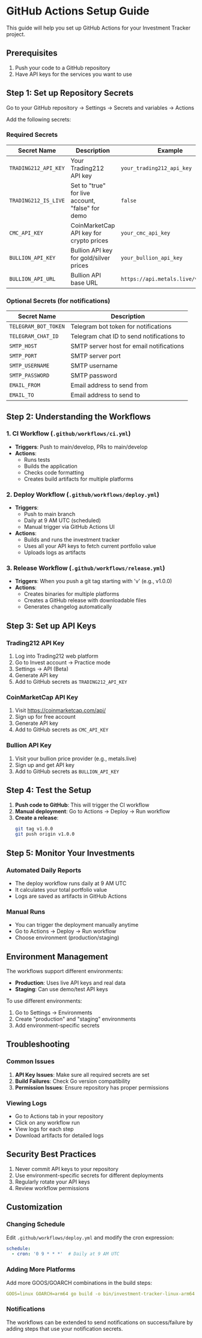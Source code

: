 # GitHub Actions Setup Guide

This guide will help you set up GitHub Actions for your Investment Tracker project.

## Prerequisites

1. Push your code to a GitHub repository
2. Have API keys for the services you want to use

## Step 1: Set up Repository Secrets

Go to your GitHub repository → Settings → Secrets and variables → Actions

Add the following secrets:

### Required Secrets

| Secret Name | Description | Example |
|-------------|-------------|---------|
| `TRADING212_API_KEY` | Your Trading212 API key | `your_trading212_api_key` |
| `TRADING212_IS_LIVE` | Set to "true" for live account, "false" for demo | `false` |
| `CMC_API_KEY` | CoinMarketCap API key for crypto prices | `your_cmc_api_key` |
| `BULLION_API_KEY` | Bullion API key for gold/silver prices | `your_bullion_api_key` |
| `BULLION_API_URL` | Bullion API base URL | `https://api.metals.live/v1/spot/` |

### Optional Secrets (for notifications)

| Secret Name | Description |
|-------------|-------------|
| `TELEGRAM_BOT_TOKEN` | Telegram bot token for notifications |
| `TELEGRAM_CHAT_ID` | Telegram chat ID to send notifications to |
| `SMTP_HOST` | SMTP server host for email notifications |
| `SMTP_PORT` | SMTP server port |
| `SMTP_USERNAME` | SMTP username |
| `SMTP_PASSWORD` | SMTP password |
| `EMAIL_FROM` | Email address to send from |
| `EMAIL_TO` | Email address to send to |

## Step 2: Understanding the Workflows

### 1. CI Workflow (`.github/workflows/ci.yml`)
- **Triggers**: Push to main/develop, PRs to main/develop
- **Actions**: 
  - Runs tests
  - Builds the application
  - Checks code formatting
  - Creates build artifacts for multiple platforms

### 2. Deploy Workflow (`.github/workflows/deploy.yml`)
- **Triggers**: 
  - Push to main branch
  - Daily at 9 AM UTC (scheduled)
  - Manual trigger via GitHub Actions UI
- **Actions**:
  - Builds and runs the investment tracker
  - Uses all your API keys to fetch current portfolio value
  - Uploads logs as artifacts

### 3. Release Workflow (`.github/workflows/release.yml`)
- **Triggers**: When you push a git tag starting with 'v' (e.g., v1.0.0)
- **Actions**:
  - Creates binaries for multiple platforms
  - Creates a GitHub release with downloadable files
  - Generates changelog automatically

## Step 3: Set up API Keys

### Trading212 API Key
1. Log into Trading212 web platform
2. Go to Invest account → Practice mode
3. Settings → API (Beta)
4. Generate API key
5. Add to GitHub secrets as `TRADING212_API_KEY`

### CoinMarketCap API Key
1. Visit https://coinmarketcap.com/api/
2. Sign up for free account
3. Generate API key
4. Add to GitHub secrets as `CMC_API_KEY`

### Bullion API Key
1. Visit your bullion price provider (e.g., metals.live)
2. Sign up and get API key
3. Add to GitHub secrets as `BULLION_API_KEY`

## Step 4: Test the Setup

1. **Push code to GitHub**: This will trigger the CI workflow
2. **Manual deployment**: Go to Actions → Deploy → Run workflow
3. **Create a release**: 
   ```bash
   git tag v1.0.0
   git push origin v1.0.0
   ```

## Step 5: Monitor Your Investments

### Automated Daily Reports
- The deploy workflow runs daily at 9 AM UTC
- It calculates your total portfolio value
- Logs are saved as artifacts in GitHub Actions

### Manual Runs
- You can trigger the deployment manually anytime
- Go to Actions → Deploy → Run workflow
- Choose environment (production/staging)

## Environment Management

The workflows support different environments:
- **Production**: Uses live API keys and real data
- **Staging**: Can use demo/test API keys

To use different environments:
1. Go to Settings → Environments
2. Create "production" and "staging" environments
3. Add environment-specific secrets

## Troubleshooting

### Common Issues

1. **API Key Issues**: Make sure all required secrets are set
2. **Build Failures**: Check Go version compatibility
3. **Permission Issues**: Ensure repository has proper permissions

### Viewing Logs
- Go to Actions tab in your repository
- Click on any workflow run
- View logs for each step
- Download artifacts for detailed logs

## Security Best Practices

1. Never commit API keys to your repository
2. Use environment-specific secrets for different deployments
3. Regularly rotate your API keys
4. Review workflow permissions

## Customization

### Changing Schedule
Edit `.github/workflows/deploy.yml` and modify the cron expression:
```yaml
schedule:
  - cron: '0 9 * * *'  # Daily at 9 AM UTC
```

### Adding More Platforms
Add more GOOS/GOARCH combinations in the build steps:
```yaml
GOOS=linux GOARCH=arm64 go build -o bin/investment-tracker-linux-arm64 .
```

### Notifications
The workflows can be extended to send notifications on success/failure by adding steps that use your notification secrets.